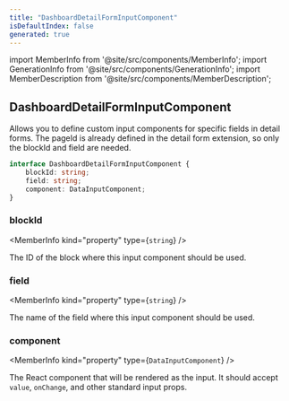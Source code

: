 ```yaml
---
title: "DashboardDetailFormInputComponent"
isDefaultIndex: false
generated: true
---
```

<!-- This file was generated from the Vendure source. Do not modify. Instead, re-run the "docs:build" script -->
import MemberInfo from '@site/src/components/MemberInfo';
import GenerationInfo from '@site/src/components/GenerationInfo';
import MemberDescription from '@site/src/components/MemberDescription';


## DashboardDetailFormInputComponent

<GenerationInfo sourceFile="packages/dashboard/src/lib/framework/extension-api/types/detail-forms.ts" sourceLine="15" packageName="@vendure/dashboard" since="3.4.0" />

Allows you to define custom input components for specific fields in detail forms.
The pageId is already defined in the detail form extension, so only the blockId and field are needed.

```ts title="Signature"
interface DashboardDetailFormInputComponent {
    blockId: string;
    field: string;
    component: DataInputComponent;
}
```

<div className="members-wrapper">

### blockId

<MemberInfo kind="property" type={`string`}   />

The ID of the block where this input component should be used.
### field

<MemberInfo kind="property" type={`string`}   />

The name of the field where this input component should be used.
### component

<MemberInfo kind="property" type={`DataInputComponent`}   />

The React component that will be rendered as the input.
It should accept `value`, `onChange`, and other standard input props.


</div>
